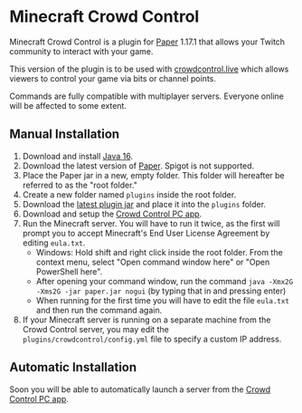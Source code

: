 # Minecraft Crowd Control
Minecraft Crowd Control is a plugin for [Paper](https://papermc.io/) 1.17.1 that allows your Twitch community to interact with your game.

This version of the plugin is to be used with [crowdcontrol.live](https://crowdcontrol.live) which allows viewers to control your game via bits or channel points.

Commands are fully compatible with multiplayer servers. Everyone online will be affected to some extent.

## Manual Installation

1. Download and install [Java 16](https://adoptium.net/?variant=openjdk16&jvmVariant=hotspot).
2. Download the latest version of [Paper](https://papermc.io/downloads). Spigot is not supported.
3. Place the Paper jar in a new, empty folder. This folder will hereafter be referred to as the "root folder."
4. Create a new folder named `plugins` inside the root folder.
5. Download the [latest plugin jar](https://github.com/lexikiq/minecraft-crowdcontrol/releases/latest) and place it into the `plugins` folder.
6. Download and setup the [Crowd Control PC app](https://crowdcontrol.live/setup).
7. Run the Minecraft server. You will have to run it twice, as the first will prompt you to accept Minecraft's End User License Agreement by editing `eula.txt`.
    - Windows: Hold shift and right click inside the root folder. From the context menu, select "Open command window here" or "Open PowerShell here".
    - After opening your command window, run the command `java -Xmx2G -Xms2G -jar paper.jar nogui` (by typing that in and pressing enter)
    - When running for the first time you will have to edit the file `eula.txt` and then run the command again.
8. If your Minecraft server is running on a separate machine from the Crowd Control server, you may edit the `plugins/crowdcontrol/config.yml` file to specify a custom IP address.

## Automatic Installation

Soon you will be able to automatically launch a server from the [Crowd Control PC app](https://crowdcontrol.live/setup).
